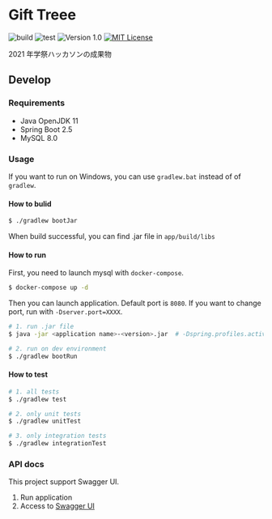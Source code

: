 # Gift Treee

![build](https://github.com/ritscc/gakusai-hack-2021-b/workflows/build/badge.svg)
![test](https://github.com/ritscc/gakusai-hack-2021-b/workflows/test/badge.svg)
![Version 1.0](https://img.shields.io/badge/version-1.0-yellow.svg)
[![MIT License](http://img.shields.io/badge/license-MIT-blue.svg?style=flat)](LICENSE)

2021 年学祭ハッカソンの成果物

## Develop

### Requirements

- Java OpenJDK 11
- Spring Boot 2.5
- MySQL 8.0

### Usage

If you want to run on Windows, you can use `gradlew.bat` instead of of `gradlew`.

#### How to bulid

```sh
$ ./gradlew bootJar
```

When build successful, you can find .jar file in `app/build/libs`

#### How to run

First, you need to launch mysql with `docker-compose`.

```sh
$ docker-compose up -d
```

Then you can launch application.
Default port is `8080`. If you want to change port, run with `-Dserver.port=XXXX`.

```sh
# 1. run .jar file
$ java -jar <application name>-<version>.jar  # -Dspring.profiles.active=<environment>

# 2. run on dev environment
$ ./gradlew bootRun
```

#### How to test

```sh
# 1. all tests
$ ./gradlew test

# 2. only unit tests
$ ./gradlew unitTest

# 3. only integration tests
$ ./gradlew integrationTest
```

### API docs

This project support Swagger UI.

1. Run application
2. Access to [Swagger UI](http://localhost:8080/swagger-ui/)
